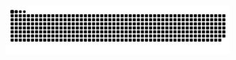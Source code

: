 ![snake gif](https://github.com/luistmarques/luistmarques/blob/output/github-contribution-grid-snake.svg)
